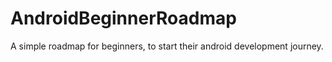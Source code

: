 # AndroidBeginnerRoadmap
A simple roadmap for beginners, to start their android development journey.
